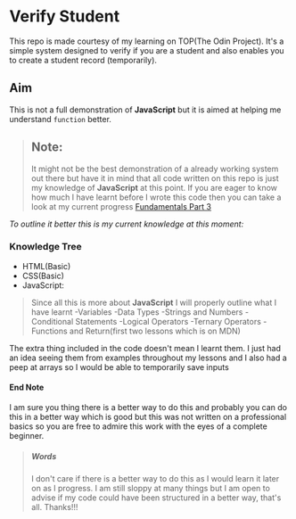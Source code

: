 # Verify Student

This repo is made courtesy of my learning on TOP(The Odin Project). It's a simple system designed to verify if you are a student and also enables you to create a student record (temporarily).

## Aim

This is not a full demonstration of **JavaScript** but it is aimed at helping me understand `function` better.

> ## Note:
> It might not be the best demonstration of a already working system out there but have it in mind that all code written on this repo is just my knowledge of **JavaScript** at this point. If you are eager to know how much I have learnt before I wrote this code then you can take a look at my current progress [Fundamentals Part 3](https://www.theodinproject.com/lessons/foundations-fundamentals-part-3)

*To outline it better this is my current knowledge at this moment:*
### Knowledge Tree
- HTML(Basic)
- CSS(Basic)
- JavaScript:
> Since all this is more about **JavaScript** I will properly outline what I have learnt
>   -Variables
>   -Data Types
>   -Strings and Numbers
>   -Conditional Statements
>   -Logical Operators
>   -Ternary Operators
>   -Functions and Return(first two lessons which is on MDN)

The extra thing included in the code doesn't mean I learnt them. I just had an idea seeing them from examples throughout my lessons and I also had a peep at arrays so I would be able to temporarily save inputs

#### End Note

I am sure you thing there is a better way to do this and probably you can do this in a better way which is good but this was not written on a professional basics so you are free to admire this work with the eyes of a complete beginner.

> ##### Words
> I don't care if there is a better way to do this as I would learn it later on as I progress. I am still sloppy at many things but I am open to advise if my code could have been structured in a better way, that's all. Thanks!!!